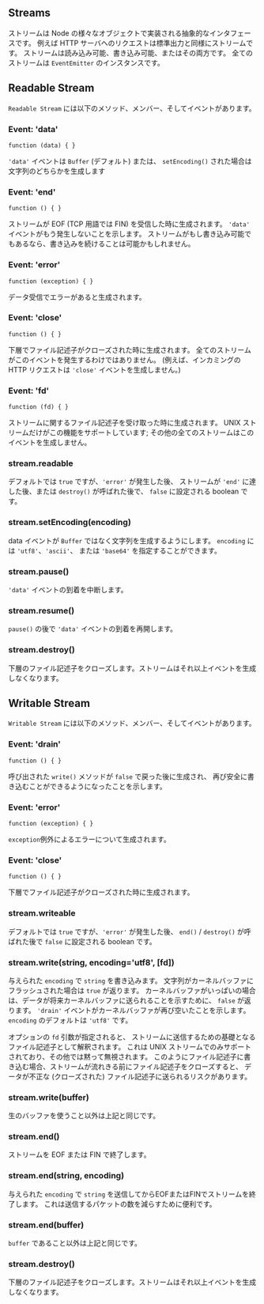 ## Streams

<!--
A stream is an abstract interface implemented by various objects in Node.
For example a request to an HTTP server is a stream, as is stdout. Streams
are readable, writable, or both. All streams are instances of `EventEmitter`.
-->
ストリームは Node の様々なオブジェクトで実装される抽象的なインタフェースです。
例えば HTTP サーバへのリクエストは標準出力と同様にストリームです。
ストリームは読み込み可能、書き込み可能、またはその両方です。
全てのストリームは `EventEmitter` のインスタンスです。

## Readable Stream

<!--
A `Readable Stream` has the following methods, members, and events.
-->
`Readable Stream` には以下のメソッド、メンバー、そしてイベントがあります。

### Event: 'data'

`function (data) { }`

<!--
The `'data'` event emits either a `Buffer` (by default) or a string if
`setEncoding()` was used.
-->
`'data'` イベントは `Buffer` (デフォルト) または、
`setEncoding()` された場合は文字列のどちらかを生成します

### Event: 'end'

`function () { }`

<!--
Emitted when the stream has received an EOF (FIN in TCP terminology).
Indicates that no more `'data'` events will happen. If the stream is also
writable, it may be possible to continue writing.
-->
ストリームが EOF (TCP 用語では FIN) を受信した時に生成されます。
`'data'` イベントがもう発生しないことを示します。
ストリームがもし書き込み可能でもあるなら、書き込みを続けることは可能かもしれません。

### Event: 'error'

`function (exception) { }`

<!--
Emitted if there was an error receiving data.
-->
データ受信でエラーがあると生成されます。

### Event: 'close'

`function () { }`

<!--
Emitted when the underlying file descriptor has be closed. Not all streams
will emit this.  (For example, an incoming HTTP request will not emit
`'close'`.)
-->
下層でファイル記述子がクローズされた時に生成されます。
全てのストリームがこのイベントを発生するわけではありません。
(例えば、インカミングの HTTP リクエストは `'close'` イベントを生成しません。)

### Event: 'fd'

`function (fd) { }`

<!--
Emitted when a file descriptor is received on the stream. Only UNIX streams
support this functionality; all others will simply never emit this event.
-->
ストリームに関するファイル記述子を受け取った時に生成されます。
UNIX ストリームだけがこの機能をサポートしています;
その他の全てのストリームはこのイベントを生成しません。

### stream.readable

<!--
A boolean that is `true` by default, but turns `false` after an `'error'`
occured, the stream came to an `'end'`, or `destroy()` was called.
-->
デフォルトでは `true` ですが、`'error'` が発生した後、
ストリームが `'end'` に達した後、または `destroy()` が呼ばれた後で、
`false` に設定される boolean です。

### stream.setEncoding(encoding)
<!--
Makes the data event emit a string instead of a `Buffer`. `encoding` can be
`'utf8'`, `'ascii'`, or `'base64'`.
-->
data イベントが `Buffer` ではなく文字列を生成するようにします。
`encoding` には `'utf8'`、`'ascii'`、
または `'base64'` を指定することができます。

### stream.pause()

<!--
Pauses the incoming `'data'` events.
-->
`'data'` イベントの到着を中断します。

### stream.resume()

<!--
Resumes the incoming `'data'` events after a `pause()`.
-->
`pause()` の後で `'data'` イベントの到着を再開します。

### stream.destroy()

<!--
Closes the underlying file descriptor. Stream will not emit any more events.
-->
下層のファイル記述子をクローズします。ストリームはそれ以上イベントを生成しなくなります。



## Writable Stream

<!--
A `Writable Stream` has the following methods, members, and events.
-->
`Writable Stream` には以下のメソッド、メンバー、そしてイベントがあります。

### Event: 'drain'

`function () { }`

<!--
Emitted after a `write()` method was called that returned `false` to
indicate that it is safe to write again.
-->
呼び出された `write()` メソッドが `false` で戻った後に生成され、
再び安全に書き込むことができるようになったことを示します。

### Event: 'error'

`function (exception) { }`

<!--
Emitted on error with the exception `exception`.
-->
`exception`例外によるエラーについて生成されます。

### Event: 'close'

`function () { }`

<!--
Emitted when the underlying file descriptor has been closed.
-->
下層でファイル記述子がクローズされた時に生成されます。

### stream.writeable

<!--
A boolean that is `true` by default, but turns `false` after an `'error'`
occurred or `end()` / `destroy()` was called.
-->
デフォルトでは `true` ですが、`'error'` が発生した後、
`end()` / `destroy()` が呼ばれた後で `false` に設定される boolean です。

### stream.write(string, encoding='utf8', [fd])

<!--
Writes `string` with the given `encoding` to the stream.  Returns `true` if
the string has been flushed to the kernel buffer.  Returns `false` to
indicate that the kernel buffer is full, and the data will be sent out in
the future. The `'drain'` event will indicate when the kernel buffer is
empty again. The `encoding` defaults to `'utf8'`.
-->
与えられた `encoding` で `string` を書き込みます。
文字列がカーネルバッファにフラッシュされた場合は `true` が返ります。
カーネルバッファがいっぱいの場合は、データが将来カーネルバッファに送られることを示すために、
`false` が返ります。
`'drain'` イベントがカーネルバッファが再び空いたことを示します。
`encoding` のデフォルトは `'utf8'` です。

<!--
If the optional `fd` parameter is specified, it is interpreted as an integral
file descriptor to be sent over the stream. This is only supported for UNIX
streams, and is silently ignored otherwise. When writing a file descriptor in
this manner, closing the descriptor before the stream drains risks sending an
invalid (closed) FD.
-->
オプションの `fd` 引数が指定されると、
ストリームに送信するための基礎となるファイル記述子として解釈されます。
これは UNIX ストリームでのみサポートされており、その他では黙って無視されます。
このようにファイル記述子に書き込む場合、ストリームが流れきる前にファイル記述子をクローズすると、
データが不正な (クローズされた) ファイル記述子に送られるリスクがあります。

### stream.write(buffer)

<!--
Same as the above except with a raw buffer.
-->
生のバッファを使うこと以外は上記と同じです。

### stream.end()

<!--
Terminates the stream with EOF or FIN.
-->
ストリームを EOF または FIN で終了します。

### stream.end(string, encoding)

<!--
Sends `string` with the given `encoding` and terminates the stream with EOF
or FIN. This is useful to reduce the number of packets sent.
-->
与えられた `encoding` で `string` を送信してからEOFまたはFINでストリームを終了します。
これは送信するパケットの数を減らすために便利です。

### stream.end(buffer)

<!--
Same as above but with a `buffer`.
-->
`buffer` であること以外は上記と同じです。

### stream.destroy()

<!--
Closes the underlying file descriptor. Stream will not emit any more events.
-->
下層のファイル記述子をクローズします。ストリームはそれ以上イベントを生成しなくなります。
